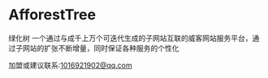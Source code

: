 # AfforestTree
绿化树
一个通过与成千上万个可迭代生成的子网站互联的威客网站服务平台，通过子网站的扩张不断增量，同时保证各种服务的个性化

加盟或建议联系:1016921902@qq.com

